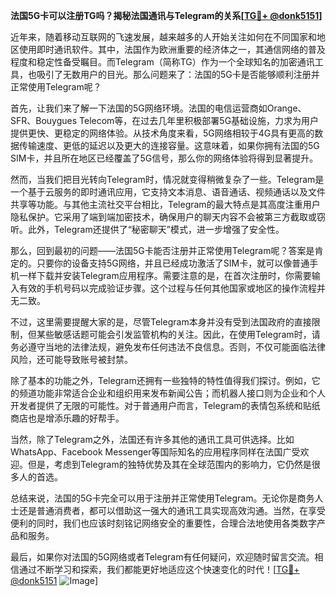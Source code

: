 **法国5G卡可以注册TG吗？揭秘法国通讯与Telegram的关系[[TG💪+ @donk5151](https://t.me/s/donk5151)]**

近年来，随着移动互联网的飞速发展，越来越多的人开始关注如何在不同国家和地区使用即时通讯软件。其中，法国作为欧洲重要的经济体之一，其通信网络的普及程度和稳定性备受瞩目。而Telegram（简称TG）作为一个全球知名的加密通讯工具，也吸引了无数用户的目光。那么问题来了：法国的5G卡是否能够顺利注册并正常使用Telegram呢？

首先，让我们来了解一下法国的5G网络环境。法国的电信运营商如Orange、SFR、Bouygues Telecom等，在过去几年里积极部署5G基础设施，力求为用户提供更快、更稳定的网络体验。从技术角度来看，5G网络相较于4G具有更高的数据传输速度、更低的延迟以及更大的连接容量。这意味着，如果你拥有法国的5G SIM卡，并且所在地区已经覆盖了5G信号，那么你的网络体验将得到显著提升。

然而，当我们把目光转向Telegram时，情况就变得稍微复杂了一些。Telegram是一个基于云服务的即时通讯应用，它支持文本消息、语音通话、视频通话以及文件共享等功能。与其他主流社交平台相比，Telegram的最大特点是其高度注重用户隐私保护。它采用了端到端加密技术，确保用户的聊天内容不会被第三方截取或窃听。此外，Telegram还提供了“秘密聊天”模式，进一步增强了安全性。

那么，回到最初的问题——法国5G卡能否注册并正常使用Telegram呢？答案是肯定的。只要你的设备支持5G网络，并且已经成功激活了SIM卡，就可以像普通手机一样下载并安装Telegram应用程序。需要注意的是，在首次注册时，你需要输入有效的手机号码以完成验证步骤。这个过程与任何其他国家或地区的操作流程并无二致。

不过，这里需要提醒大家的是，尽管Telegram本身并没有受到法国政府的直接限制，但某些敏感话题可能会引发监管机构的关注。因此，在使用Telegram时，请务必遵守当地的法律法规，避免发布任何违法不良信息。否则，不仅可能面临法律风险，还可能导致账号被封禁。

除了基本的功能之外，Telegram还拥有一些独特的特性值得我们探讨。例如，它的频道功能非常适合企业和组织用来发布新闻公告；而机器人接口则为企业和个人开发者提供了无限的可能性。对于普通用户而言，Telegram的表情包系统和贴纸商店也是增添乐趣的好帮手。

当然，除了Telegram之外，法国还有许多其他的通讯工具可供选择。比如WhatsApp、Facebook Messenger等国际知名的应用程序同样在法国广受欢迎。但是，考虑到Telegram的独特优势及其在全球范围内的影响力，它仍然是很多人的首选。

总结来说，法国的5G卡完全可以用于注册并正常使用Telegram。无论你是商务人士还是普通消费者，都可以借助这一强大的通讯工具实现高效沟通。当然，在享受便利的同时，我们也应该时刻铭记网络安全的重要性，合理合法地使用各类数字产品和服务。

最后，如果你对法国的5G网络或者Telegram有任何疑问，欢迎随时留言交流。相信通过不断学习和探索，我们都能更好地适应这个快速变化的时代！[[TG💪+ @donk5151](https://t.me/s/donk5151) ![Image](https://i.postimg.cc/rwNCRYN7/Snipaste-2025-04-30-17-27-05.png)]